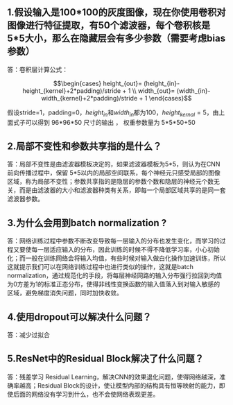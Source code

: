 ## 1.假设输入是100*100的灰度图像，现在你使用卷积对图像进行特征提取，有50个滤波器，每个卷积核是5\*5大小，那么在隐藏层会有多少参数（需要考虑bias参数）
答：卷积层计算公式：

$$\begin{cases}
height_{out}= (height_{in}-height_{kernel}+2*padding)/stride + 1 \\
width_{out}= (width_{in}-width_{kernel}+2*padding)/stride + 1
\end{cases}$$

假设stride=1，padding=0，$height_{in}$和$width_{in}$都为100，$height_{kernal}=5$，由上面式子可以得到  96\*96\*50 尺寸的输出 ， 权重参数量为  5\*5\*50+50


## 2.局部不变性和参数共享指的是什么？
答：局部不变性是由滤波器模板决定的，如果滤波器模板为5*5，则认为在CNN前向传播过程中，保留 5\*5以内的局部空间联系，每个神经元只感受局部的图像区域，称为局部不变性；参数共享指的是隐层的参数个数和隐层的神经元个数无关，而是由滤波器的大小和滤波器种类有关系，即每一个局部区域共享的是同一套滤波器参数。


## 3.为什么会用到batch normalization ?
答：网络训练过程中参数不断改变导致每一层输入的分布也发生变化，而学习的过程又要使每一层适应输入的分布，因此训练的时候不得不降低学习率，小心初始化；而一般在训练网络会将输入均值，有些时候对输入做白化操作加速训练，所以这就提示我们可以在网络训练过程中也进行类似的操作，这就是batch normalization，通过规范化的手段，将每层神经网路的输入分布强行拉回到均值为0方差为1的标准正态分布，使得非线性变换函数的输入值落入到对输入敏感的区域，避免梯度消失问题，同时加快收敛。


## 4.使用dropout可以解决什么问题？
答：减少过拟合


## 5.ResNet中的Residual Block解决了什么问题？
答：残差学习 Residual Learning，解决CNN的效果退化问题，使得网络越深，准确率越高；Residual Block的设计，使让模型内部的结构具有恒等映射的能力，即使后面的网络没有学习到什么，也不会使网络表现更差。
